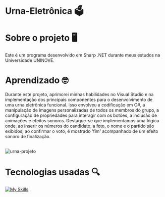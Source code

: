 # Urna-Eletrônica 🗳️

# Sobre o projeto 🖥️
Este é um programa desenvolvido em Sharp .NET durante meus estudos na Universidade UNINOVE.

# Aprendizado 🤓
Durante este projeto, aprimorei minhas habilidades no Visual Studio e na implementação dos 
principais componentes para o desenvolvimento de uma urna eletrônica funcional. Isso envolveu
a codificação em C#, a manipulação de imagens personalizadas de todos os membros do grupo, a 
configuração de propriedades para interagir com os botões, a inclusão de animações e efeitos sonoros.
Destaque-se que implementamos uma lógica onde, ao inserir os números do candidato, a foto, o
nome e o partido são exibidos; ao confirmar o voto, é mostrado 'fim' acompanhado de um efeito
sonoro de finalização.<br><br>

![urna-projeto](https://github.com/FelipeCXavier/Urna-Simulador/assets/102839534/8c216222-8426-49c2-a6ec-05746f52d5a2)

# Tecnologias usadas 🔍
[![My Skills](https://skillicons.dev/icons?i=cs,dotnet)](https://skillicons.dev)



